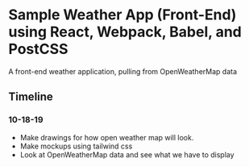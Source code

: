 # Sample Weather App (Front-End) using React, Webpack, Babel, and PostCSS

A front-end weather application, pulling from OpenWeatherMap data

## Timeline 

### 10-18-19

 - Make drawings for how open weather map will look.
 - Make mockups using tailwind css
 - Look at OpenWeatherMap data and see what we have to display

